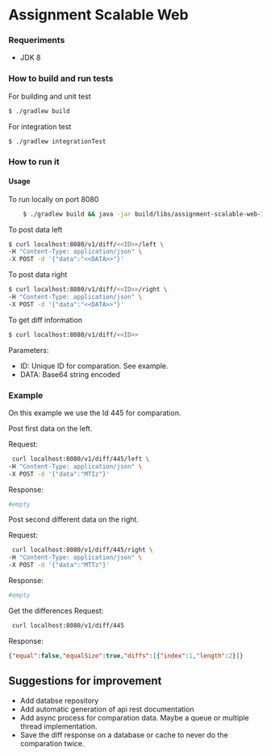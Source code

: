 # Assignment Scalable Web

### Requeriments

* JDK 8

### How to build and run tests

For building and unit test

```sh
$ ./gradlew build
```
For integration test

```sh
$ ./gradlew integrationTest
```

### How to run it

#### Usage

To run locally on port 8080
```sh
    $ ./gradlew build && java -jar build/libs/assignment-scalable-web-1.0.0.jar
```

To post data left
```sh
$ curl localhost:8080/v1/diff/<<ID>>/left \
-H "Content-Type: application/json" \
-X POST -d '{"data":"<<DATA>>"}'
```
To post data right
```sh
$ curl localhost:8080/v1/diff/<<ID>>/right \
-H "Content-Type: application/json" \
-X POST -d '{"data":"<<DATA>>"}'
```
To get diff information

```sh
$ curl localhost:8080/v1/diff/<<ID>>
```
Parameters:
* ID: Unique ID for comparation. See example.
* DATA: Base64 string encoded

### Example

On this example we use the Id 445 for comparation.

Post first data on the left.

Request:
```sh
 curl localhost:8080/v1/diff/445/left \
-H "Content-Type: application/json" \
-X POST -d '{"data":"MTIz"}'
```
Response:
```sh
#empty
```
Post second different data on the right.

Request:
```sh
 curl localhost:8080/v1/diff/445/right \
-H "Content-Type: application/json" \
-X POST -d '{"data":"MTTz"}'
```
Response:
```sh
#empty
```
Get the differences
Request:
```sh
 curl localhost:8080/v1/diff/445
```
Response:
```json
{"equal":false,"equalSize":true,"diffs":[{"index":1,"length":2}]}
```
## Suggestions for improvement

* Add databse repository
* Add automatic generation of api rest documentation
* Add async process for comparation data. Maybe a queue or multiple thread implementation.
* Save the diff response on a database or cache to never do the comparation twice.
